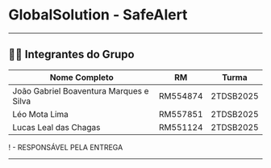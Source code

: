 # GlobalSolution - SafeAlert
---

## 👨‍💻 Integrantes do Grupo

| Nome Completo                           | RM       | Turma     |
| --------------------------------------- | -------- | --------- |
| João Gabriel Boaventura Marques e Silva | RM554874 | 2TDSB2025 |
| Léo Mota Lima                           | RM557851 | 2TDSB2025 |
| Lucas Leal das Chagas                   | RM551124 | 2TDSB2025 |

! - RESPONSÁVEL PELA ENTREGA

---
